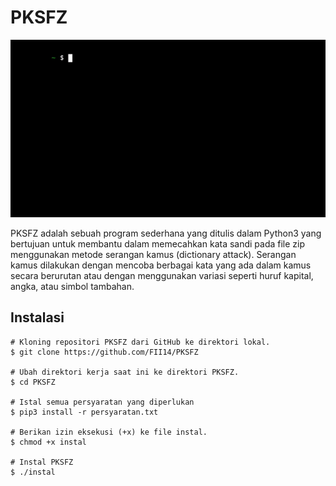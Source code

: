 # PKSFZ

![](https://github.com/FII14/PKSFZ/blob/main/pksfz.gif)

PKSFZ adalah sebuah program sederhana yang ditulis dalam Python3 yang bertujuan untuk membantu dalam memecahkan kata sandi pada file zip menggunakan metode serangan kamus (dictionary attack). Serangan kamus dilakukan dengan mencoba berbagai kata yang ada dalam kamus secara berurutan atau dengan menggunakan variasi seperti huruf kapital, angka, atau simbol tambahan.

## Instalasi 

```
# Kloning repositori PKSFZ dari GitHub ke direktori lokal. 
$ git clone https://github.com/FII14/PKSFZ

# Ubah direktori kerja saat ini ke direktori PKSFZ. 
$ cd PKSFZ

# Istal semua persyaratan yang diperlukan
$ pip3 install -r persyaratan.txt

# Berikan izin eksekusi (+x) ke file instal.
$ chmod +x instal

# Instal PKSFZ
$ ./instal
```
